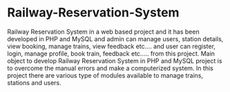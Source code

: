 # Railway-Reservation-System
Railway Reservation System in a web based project and it has been developed in PHP and MySQL and admin can manage users, station details, view booking, manage trains, view feedback etc…. and user can register, login, manage profile, book train, feedback etc….. from this project. Main object to develop Railway Reservation System in PHP and MySQL project is to overcome the manual errors and make a computerized system. In this project there are various type of modules available to manage trains, stations and users.
